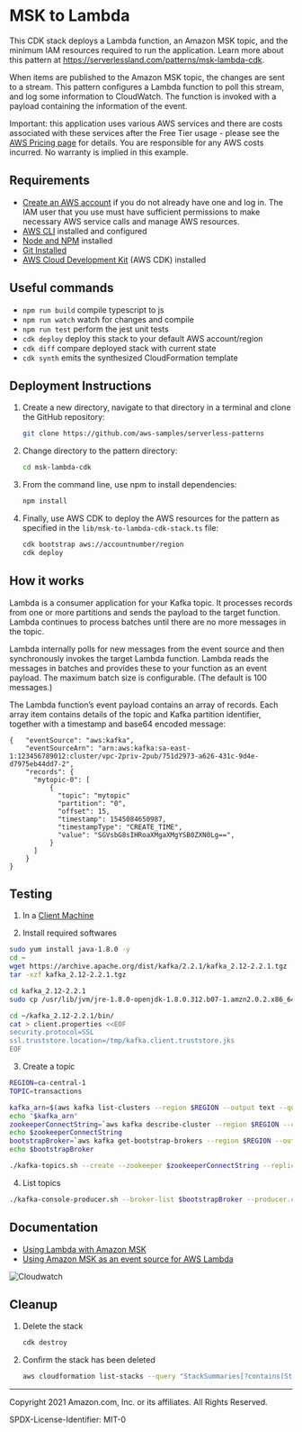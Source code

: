 # MSK to Lambda

This CDK stack deploys a Lambda function, an Amazon MSK topic, and the minimum IAM resources required to run the application. Learn more about this pattern at https://serverlessland.com/patterns/msk-lambda-cdk.

When items are published to the Amazon MSK topic, the changes are sent to a stream. This pattern configures a Lambda function to poll this stream, and log some information to CloudWatch. The function is invoked with a payload containing the information of the event.

Important: this application uses various AWS services and there are costs associated with these services after the Free Tier usage - please see the [AWS Pricing page](https://aws.amazon.com/pricing/) for details. You are responsible for any AWS costs incurred. No warranty is implied in this example.

## Requirements

- [Create an AWS account](https://portal.aws.amazon.com/gp/aws/developer/registration/index.html) if you do not already have one and log in. The IAM user that you use must have sufficient permissions to make necessary AWS service calls and manage AWS resources.
- [AWS CLI](https://docs.aws.amazon.com/cli/latest/userguide/install-cliv2.html) installed and configured
- [Node and NPM](https://nodejs.org/en/download/) installed
- [Git Installed](https://git-scm.com/book/en/v2/Getting-Started-Installing-Git)
- [AWS Cloud Development Kit](https://docs.aws.amazon.com/cdk/latest/guide/getting_started.html#getting_started_install) (AWS CDK) installed

## Useful commands

 * `npm run build`   compile typescript to js
 * `npm run watch`   watch for changes and compile
 * `npm run test`    perform the jest unit tests
 * `cdk deploy`      deploy this stack to your default AWS account/region
 * `cdk diff`        compare deployed stack with current state
 * `cdk synth`       emits the synthesized CloudFormation template

## Deployment Instructions

1. Create a new directory, navigate to that directory in a terminal and clone the GitHub repository:
   ```sh
   git clone https://github.com/aws-samples/serverless-patterns
   ```
1. Change directory to the pattern directory:
   ```sh
   cd msk-lambda-cdk
   ```
1. From the command line, use npm to install dependencies:
   ```sh
   npm install
   ```
1. Finally, use AWS CDK to deploy the AWS resources for the pattern as specified in the `lib/msk-to-lambda-cdk-stack.ts` file:

   ```sh
   cdk bootstrap aws://accountnumber/region
   cdk deploy
   ```

## How it works

Lambda is a consumer application for your Kafka topic. It processes records from one or more partitions and sends the payload to the target function. Lambda continues to process batches until there are no more messages in the topic.

Lambda internally polls for new messages from the event source and then synchronously invokes the target Lambda function. Lambda reads the messages in batches and provides these to your function as an event payload. The maximum batch size is configurable. (The default is 100 messages.) 

The Lambda function’s event payload contains an array of records. Each array item contains details of the topic and Kafka partition identifier, together with a timestamp and base64 encoded message:

```
{   "eventSource": "aws:kafka",
    "eventSourceArn": "arn:aws:kafka:sa-east-1:123456789012:cluster/vpc-2priv-2pub/751d2973-a626-431c-9d4e-d7975eb44dd7-2",
    "records": {
      "mytopic-0": [
          {
            "topic": "mytopic"
            "partition": "0",
            "offset": 15,
            "timestamp": 1545084650987,
            "timestampType": "CREATE_TIME",
            "value": "SGVsbG8sIHRoaXMgaXMgYSB0ZXN0Lg==",
          }
      ]
    }
}
```

## Testing

1. In a [Client Machine](https://docs.aws.amazon.com/msk/latest/developerguide/create-client-machine.html) 

2. Install required softwares

```bash
sudo yum install java-1.8.0 -y 
cd ~
wget https://archive.apache.org/dist/kafka/2.2.1/kafka_2.12-2.2.1.tgz 
tar -xzf kafka_2.12-2.2.1.tgz 

cd kafka_2.12-2.2.1 
sudo cp /usr/lib/jvm/jre-1.8.0-openjdk-1.8.0.312.b07-1.amzn2.0.2.x86_64/lib/security/cacerts /tmp/kafka.client.truststore.jks  

cd ~/kafka_2.12-2.2.1/bin/  
cat > client.properties <<EOF
security.protocol=SSL
ssl.truststore.location=/tmp/kafka.client.truststore.jks
EOF
```

3. Create a topic

```bash
REGION=ca-central-1
TOPIC=transactions

kafka_arn=$(aws kafka list-clusters --region $REGION --output text --query 'ClusterInfoList[0].ClusterArn')
echo "$kafka_arn" 
zookeeperConnectString=`aws kafka describe-cluster --region $REGION --cluster-arn "$kafka_arn" --output text --query 'ClusterInfo.ZookeeperConnectString'`
echo $zookeeperConnectString 
bootstrapBroker=`aws kafka get-bootstrap-brokers --region $REGION --output text --cluster-arn $kafka_arn`
echo $bootstrapBroker

./kafka-topics.sh --create --zookeeper $zookeeperConnectString --replication-factor 2 --partitions 1 --topic $TOPIC
```

4. List topics
```bash
./kafka-console-producer.sh --broker-list $bootstrapBroker --producer.config client.properties --topic $TOPIC
```

## Documentation

- [Using Lambda with Amazon MSK](https://docs.aws.amazon.com/lambda/latest/dg/with-msk.html)
- [Using Amazon MSK as an event source for AWS Lambda](https://aws.amazon.com/blogs/compute/using-amazon-msk-as-an-event-source-for-aws-lambda/)

![Cloudwatch](images/cloudwatch-logs.png)

## Cleanup

1. Delete the stack
   ```bash
   cdk destroy
   ```
1. Confirm the stack has been deleted
   ```bash
   aws cloudformation list-stacks --query "StackSummaries[?contains(StackName,'STACK_NAME')].StackStatus"
   ```

---

Copyright 2021 Amazon.com, Inc. or its affiliates. All Rights Reserved.

SPDX-License-Identifier: MIT-0
